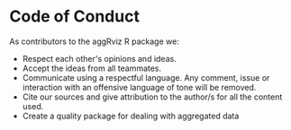 # Code of Conduct

As contributors to the aggRviz R package we:

- Respect each other's opinions and ideas.
- Accept the ideas from all teammates.
- Communicate using a respectful language. Any comment, issue or interaction with an offensive language of tone will be removed.
- Cite our sources and give attribution to the author/s for all the content used.
- Create a quality package for dealing with aggregated data
